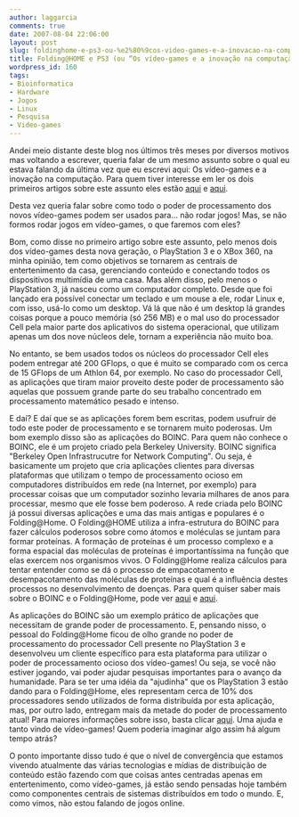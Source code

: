 ```yaml
---
author: laggarcia
comments: true
date: 2007-08-04 22:06:00
layout: post
slug: foldinghome-e-ps3-ou-%e2%80%9cos-video-games-e-a-inovacao-na-computacao-parte-3%e2%80%b3
title: Folding@HOME e PS3 (ou “Os vídeo-games e a inovação na computação - parte 3″)
wordpress_id: 160
tags:
- Bioinformatica
- Hardware
- Jogos
- Linux
- Pesquisa
- Video-games
---
```


Andei meio distante deste blog nos últimos três meses por diversos motivos mas voltando a escrever, queria falar de um mesmo assunto sobre o qual eu estava falando da última vez que eu escrevi aqui: Os vídeo-games e a inovação na computação. Para quem tiver interesse em ler os dois primeiros artigos sobre este assunto eles estão [aqui](http://log4dev.wordpress.com/2007/04/09/os-video-games-e-a-inovacao-na-computacao/) e [aqui](http://http://log4dev.wordpress.com/2007/04/16/wii-ou-os-video-games-e-a-inovacao-na-computacao-parte-2/).

Desta vez queria falar sobre como todo o poder de processamento dos novos vídeo-games podem ser usados para... não rodar jogos! Mas, se não formos rodar jogos em vídeo-games, o que faremos com eles?

Bom, como disse no primeiro artigo sobre este assunto, pelo menos dois dos vídeo-games desta nova geração, o PlayStation 3 e o XBox 360, na minha opinião, tem como objetivos se tornarem as centrais de entertenimento da casa, gerenciando conteúdo e conectando todos os dispositivos multimídia de uma casa. Mas além disso, pelo menos o PlayStation 3, já nasceu como um computador completo. Desde que foi lançado era possível conectar um teclado e um mouse a ele, rodar Linux e, com isso, usá-lo como um desktop. Vá lá que não é um desktop lá grandes coisas porque a pouco memória (só 256 MB) e o mal uso do processador Cell pela maior parte dos aplicativos do sistema operacional, que utilizam apenas um dos nove núcleos dele, tornam a experiência não muito boa.

No entanto, se bem usados todos os núcleos do processador Cell eles podem entregar até 200 GFlops, o que é muito se comparado com os cerca de 15 GFlops de um Athlon 64, por exemplo. No caso do processador Cell, as aplicações que tiram maior proveito deste poder de processamento são aquelas que possuem grande parte do seu trabalho concentrado em processamento matemático pesado e intenso.

E daí? E daí que se as aplicações forem bem escritas, podem usufruir de todo este poder de processamento e se tornarem muito poderosas. Um bom exemplo disso são as aplicações do BOINC. Para quem não conhece o BOINC, ele é um projeto criado pela Berkeley University. BOINC significa "Berkeley Open Infrastrucutre for Network Computing".  Ou seja, é basicamente um projeto que cria aplicações clientes para diversas plataformas que utilizam o tempo de processamento ocioso em computadores distribuídos em rede (na Internet, por exemplo) para processar coisas que um computador sozinho levaria milhares de anos para processar, mesmo que ele fosse bem poderoso. A rede criada pelo BOINC já possui diversas aplicações e uma das mais antigas e populares é o Folding@Home. O Folding@HOME utiliza a infra-estrutura do BOINC para fazer cálculos poderosos sobre como átomos e moléculas se juntam para formar proteínas. A formação de proteínas é um processo complexo e a forma espacial das moléculas de proteínas é importantíssima na função que elas exercem nos organismos vivos. O Folding@Home realiza cálculos para tentar entender como se dá o processo de empacotamento e desempacotamento das moléculas de proteínas e qual é a influência destes processos no desenvolvimento de doenças. Para quem quiser saber mais sobre o BOINC e o Folding@Home, pode ver [aqui](http://boinc.berkeley.edu/) e [aqui](http://folding.stanford.edu/).

As aplicações do BOINC são um exemplo prático de aplicações que necessitam de grande poder de processamento. E, pensando nisso, o pessoal do Folding@Home ficou de olho grande no poder de processamento do processador Cell presente no PlayStation 3 e desenvolveu um cliente específico para esta plataforma para utilizar o poder de processamento ocioso dos vídeo-games! Ou seja, se você não estiver jogando, vai poder ajudar pesquisas importantes para o avanço da humanidade. Para se ter uma idéia da "ajudinha" que os PlayStation 3 estão dando para o Folding@Home, eles representam cerca de 10% dos processadores sendo utilizados de forma distribuída por esta aplicação, mas, por outro lado, entregam mais da metade do poder de processamento atual! Para maiores informações sobre isso, basta clicar [aqui](http://fah-web.stanford.edu/cgi-bin/main.py?qtype=osstats). Uma ajuda e tanto vindo de vídeo-games! Quem poderia imaginar algo assim há algum tempo atrás?

O ponto importante disso tudo é que o nível de convergência que estamos vivendo atualmente das várias tecnologias e mídias de distribuição de conteúdo estão fazendo com que coisas antes centradas apenas em entertenimento, como vídeo-games, já estão sendo pensadas hoje também como componentes centrais de sistemas distribuídos em todo o mundo. E, como vimos, não estou falando de jogos online.
